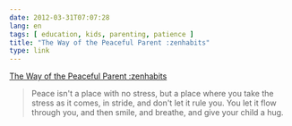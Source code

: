 ```yaml
---
date: 2012-03-31T07:07:28
lang: en
tags: [ education, kids, parenting, patience ]
title: "The Way of the Peaceful Parent :zenhabits"
type: link
---
```


[The Way of the Peaceful Parent
:zenhabits](http://zenhabits.net/the-way/)

> Peace isn't a place with no stress, but a place where you take the
> stress as it comes, in stride, and don't let it rule you. You let it
> flow through you, and then smile, and breathe, and give your child a
> hug.

